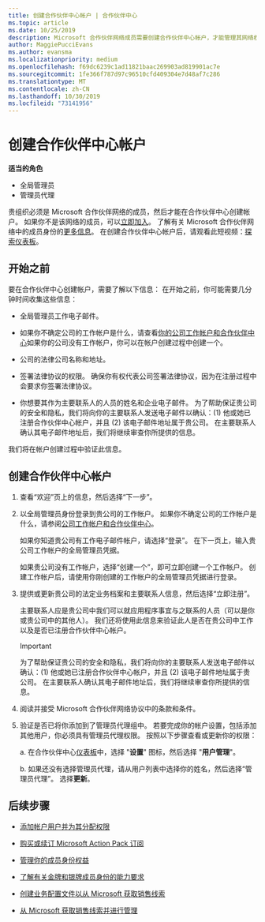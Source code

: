 ```yaml
---
title: 创建合作伙伴中心帐户 | 合作伙伴中心
ms.topic: article
ms.date: 10/25/2019
description: Microsoft 合作伙伴网络成员需要创建合作伙伴中心帐户，才能管理其网络权益和能力，以及创建业务档案。
author: MaggiePucciEvans
ms.author: evansma
ms.localizationpriority: medium
ms.openlocfilehash: f69dc6239c1ad11821baac269903ad819901ac7e
ms.sourcegitcommit: 1fe366f787d97c96510cfd409304e7d48af7c286
ms.translationtype: MT
ms.contentlocale: zh-CN
ms.lasthandoff: 10/30/2019
ms.locfileid: "73141956"
---
```

# <a name="create-a-partner-center-account"></a>创建合作伙伴中心帐户

**适当的角色**

- 全局管理员
- 管理员代理

贵组织必须是 Microsoft 合作伙伴网络的成员，然后才能在合作伙伴中心创建帐户。 如果你不是该网络的成员，可以[立即加入](https://partners.microsoft.com/PartnerProgram/simplifiedenrollment.aspx)。  了解有关 Microsoft 合作伙伴网络中的成员身份的[更多信息](https://partner.microsoft.com/membership)。 在创建合作伙伴中心帐户后，请观看此短视频：[探索仪表板](https://vimeo.com/290338211)。

## <a name="before-you-begin"></a>开始之前

要在合作伙伴中心创建帐户，需要了解以下信息： 在开始之前，你可能需要几分钟时间收集这些信息：

-   全局管理员工作电子邮件。

-   如果你不确定公司的工作帐户是什么，请查看[你的公司工作帐户和合作伙伴中心](azure-active-directory-tenants-and-partner-center.md)如果你的公司没有工作帐户，你可以在帐户创建过程中创建一个。 

-   公司的法律公司名称和地址。  

-   签署法律协议的权限。 确保你有权代表公司签署法律协议，因为在注册过程中会要求你签署法律协议。

-   你想要其作为主要联系人的人员的姓名和企业电子邮件。 为了帮助保证贵公司的安全和隐私，我们将向你的主要联系人发送电子邮件以确认：(1) 他或她已注册合作伙伴中心帐户，并且 (2) 该电子邮件地址属于贵公司。 在主要联系人确认其电子邮件地址后，我们将继续审查你所提供的信息。

我们将在帐户创建过程中验证此信息。 
 
## <a name="create-a-partner-center-account"></a>创建合作伙伴中心帐户

1.  查看“欢迎”页上的信息，然后选择“下一步”。

2.  以全局管理员身份登录到贵公司的工作帐户。 如果你不确定公司的工作帐户是什么，请参阅[公司工作帐户和合作伙伴中心](azure-active-directory-tenants-and-partner-center.md)。

    如果你知道贵公司有工作电子邮件帐户，请选择“登录”。 在下一页上，输入贵公司工作帐户的全局管理员凭据。 

    如果贵公司没有工作帐户，选择“创建一个”，即可立即创建一个工作帐户。 创建工作帐户后，请使用你刚创建的工作帐户的全局管理员凭据进行登录。

3.  提供或更新贵公司的法定业务档案和主要联系人信息，然后选择“立即注册”。 

    主要联系人应是贵公司中我们可以就应用程序事宜与之联系的人员（可以是你或贵公司中的其他人）。 我们还将使用此信息来验证此人是否在贵公司中工作以及是否已注册合作伙伴中心帐户。

    > [!IMPORTANT]  
    > 为了帮助保证贵公司的安全和隐私，我们将向你的主要联系人发送电子邮件以确认：(1) 他或她已注册合作伙伴中心帐户，并且 (2) 该电子邮件地址属于贵公司。 在主要联系人确认其电子邮件地址后，我们将继续审查你所提供的信息。

4.  阅读并接受 Microsoft 合作伙伴网络协议中的条款和条件。 

5.  验证是否已将你添加到了管理员代理组中。 若要完成你的帐户设置，包括添加其他用户，你必须具有管理员代理权限。 按照以下步骤查看或更新你的权限：

    a. 在合作伙伴中心[仪表板](https://partner.microsoft.com/dashboard/home**)中，选择 "**设置**" 图标，然后选择 "**用户管理**"。  

    b. 如果还没有选择管理员代理，请从用户列表中选择你的姓名，然后选择“管理员代理”。 选择**更新**。  

## <a name="next-steps"></a>后续步骤

-   [添加帐户用户并为其分配权限](create-user-accounts-and-set-permissions.md)

-   [购买或续订 Microsoft Action Pack 订阅](mpn-get-action-pack.md)

-   [管理你的成员身份权益](manage-your-partner-network-benefits.md)

-   [了解有关金牌和银牌成员身份的能力要求](https://partner.microsoft.com/membership/competencies)

-   [创建业务配置文件以从 Microsoft 获取销售线索](create-a-marketing-profile.md)

-   [从 Microsoft 获取销售线索并进行管理](responding-to-referrals.md)